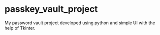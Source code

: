 # passkey_vault_project
My password vault project developed using python and simple UI with the help of Tkinter.
